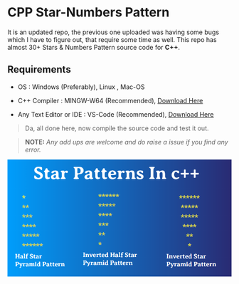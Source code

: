 # CPP Star-Numbers Pattern

It is an updated repo, the previous one uploaded was having some bugs which I have to figure out, that require some time as well. This repo has almost 30+ Stars & Numbers Pattern source code for __C++__.

## Requirements

- OS : Windows (Preferably), Linux , Mac-OS 

- C++ Compiler : MINGW-W64 (Recommended), [Download Here](https://osdn.net/projects/mingw/releases/)

- Any Text Editor or IDE : VS-Code (Recommended), [Download Here](https://code.visualstudio.com/download)

> Da, all done here, now compile the source code and test it out.

> **NOTE:** _Any add ups are  welcome and do raise a issue if you find any error._

![assest](https://github.com/belphegor-s/CPP_Star-Numbers_Pattern/blob/master/Star-Pattern-In-C-final.png)
